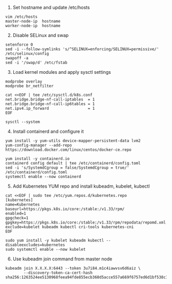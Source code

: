 1. Set hostname and update /etc/hosts
```
vim /etc/hosts
master-node-ip	hostname
worker-node-ip	hostname
```
2. Disable SELinux and swap
```
setenforce 0
sed -i --follow-symlinks 's/^SELINUX=enforcing/SELINUX=permissive/' /etc/selinux/config
swapoff -a
sed -i '/swap/d' /etc/fstab
```
3. Load kernel modules and apply sysctl settings
```
modprobe overlay
modprobe br_netfilter

cat <<EOF | tee /etc/sysctl.d/k8s.conf
net.bridge.bridge-nf-call-iptables  = 1
net.bridge.bridge-nf-call-ip6tables = 1
net.ipv4.ip_forward                 = 1
EOF

sysctl --system
```
4. Install containerd and configure it
```
yum install -y yum-utils device-mapper-persistent-data lvm2
yum-config-manager --add-repo https://download.docker.com/linux/centos/docker-ce.repo

yum install -y containerd.io
containerd config default | tee /etc/containerd/config.toml
sed -i 's/SystemdCgroup = false/SystemdCgroup = true/' /etc/containerd/config.toml
systemctl enable --now containerd
```
5. Add Kubernetes YUM repo and install kubeadm, kubelet, kubectl
```
cat <<EOF | sudo tee /etc/yum.repos.d/kubernetes.repo
[kubernetes]
name=Kubernetes
baseurl=https://pkgs.k8s.io/core:/stable:/v1.33/rpm/
enabled=1
gpgcheck=1
gpgkey=https://pkgs.k8s.io/core:/stable:/v1.33/rpm/repodata/repomd.xml.key
exclude=kubelet kubeadm kubectl cri-tools kubernetes-cni
EOF

sudo yum install -y kubelet kubeadm kubectl --disableexcludes=kubernetes
sudo systemctl enable --now kubelet
```
6. Use kubeadm join command from master node
```
kubeadm join X.X.X.X:6443 --token 3u7i84.m1c4iawvsv6d6aiz \
        --discovery-token-ca-cert-hash sha256:1263524ee5130968feea94fde855ecb360d5acce557a669f6757ed6d1bf538c1
```
